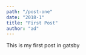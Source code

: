 ```yaml
---
path: "/post-one"
date: "2018-1"
title: "First Post"
author: "ad"
---
```


This is my first post in gatsby